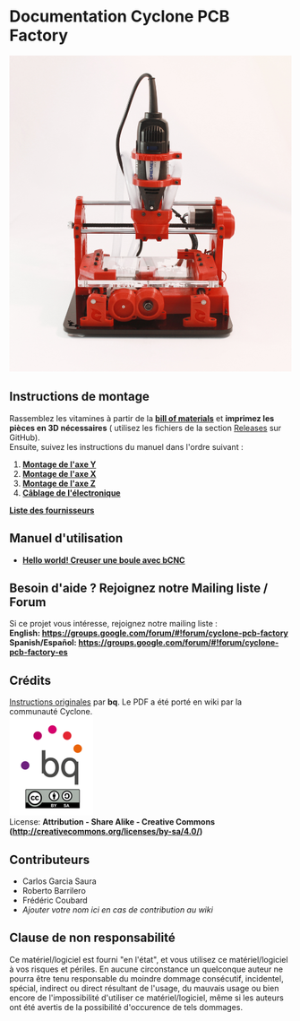 # Documentation Cyclone PCB Factory

![Photo](../img_Y/CycloneV2.jpg)


Instructions de montage
--
Rassemblez les vitamines à partir de la [**bill of materials**](Bill-of-materials) et **imprimez les pièces en 3D nécessaires** ( utilisez les fichiers de la section [Releases](https://github.com/carlosgs/Cyclone-PCB-Factory/releases) sur GitHub).  
Ensuite, suivez les instructions du manuel dans l'ordre suivant :  

1. [**Montage de l'axe Y**](Montage-axe-Y.md)  
1. [**Montage de l'axe X**](Montage-axe-X.md)  
1. [**Montage de l'axe Z**](Montage-axe-Z.md)  
1. [**Câblage de l'électronique**](Connexion-electronique.md)  

**[Liste des fournisseurs](liste-des-fournisseurs)**




Manuel d'utilisation
--
* [**Hello world! Creuser une boule avec bCNC**](https://github.com/carlosgs/grblForCyclone/wiki/2%29-Hello-World!-Mill-a-bowl-with-bCNC)




Besoin d'aide ? Rejoignez notre Mailing liste / Forum
--
Si ce projet vous intéresse, rejoignez notre mailing liste :  
**English: <https://groups.google.com/forum/#!forum/cyclone-pcb-factory>**  
**Spanish/Español: <https://groups.google.com/forum/#!forum/cyclone-pcb-factory-es>**  



Crédits
--
[Instructions originales](http://diwo.bq.com/como-montar-cyclone-paso-a-paso) par **bq**. Le PDF a été porté en wiki par la communauté Cyclone.  
![CC-BY-SA](../img_Y/bq-logo-cc-sa-small-150px.png)  
License: **Attribution - Share Alike - Creative Commons (<http://creativecommons.org/licenses/by-sa/4.0/>)**  

Contributeurs
--
* Carlos Garcia Saura
* Roberto Barrilero
* Frédéric Coubard
* *Ajouter votre nom ici en cas de contribution au wiki*

Clause de non responsabilité  
--
Ce matériel/logiciel est fourni "en l'état", et vous utilisez ce matériel/logiciel à vos risques et périles. En aucune circonstance un quelconque auteur ne pourra être tenu responsable du moindre dommage consécutif, incidentel, spécial, indirect ou direct résultant de l'usage, du mauvais usage ou bien encore de l'impossibilité d'utiliser ce matériel/logiciel, même si les auteurs ont été avertis de la possibilité d'occurence de tels dommages.  
